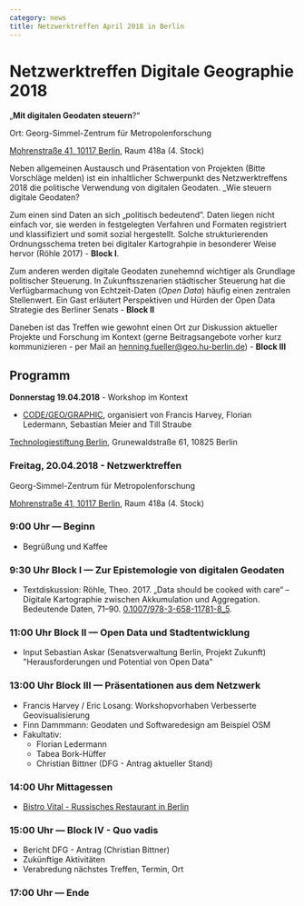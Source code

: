 ```yaml
---
category: news
title: Netzwerktreffen April 2018 in Berlin
---
```


# Netzwerktreffen Digitale Geographie 2018  
    
  „**Mit digitalen Geodaten steuern**?“  

Ort: Georg-Simmel-Zentrum für Metropolenforschung

[Mohrenstraße 41, 10117 Berlin](https://goo.gl/maps/KQqze2MATgq), 
Raum 418a
(4. Stock)


Neben allgemeinen Austausch und Präsentation von Projekten (Bitte Vorschläge melden) ist ein inhaltlicher Schwerpunkt des Netzwerktreffens 2018 die politische Verwendung von digitalen Geodaten. _Wie steuern digitale Geodaten?

Zum einen sind Daten an sich „politisch bedeutend”. Daten liegen nicht einfach vor, sie werden in festgelegten Verfahren und Formaten registriert und klassifiziert und somit sozial hergestellt. Solche strukturierenden Ordnungsschema treten bei digitaler Kartograhpie in besonderer Weise hervor (Röhle 2017) - **Block I**. 

Zum anderen werden digitale Geodaten zunehemnd wichtiger als Grundlage politischer Steuerung. In Zukunftsszenarien städtischer Steuerung hat die Verfügbarmachung von Echtzeit-Daten (_Open Data_) häufig einen zentralen Stellenwert. Ein Gast erläutert Perspektiven und Hürden der Open Data Strategie des Berliner Senats - **Block II**

Daneben ist das Treffen wie gewohnt einen Ort zur Diskussion aktueller Projekte und Forschung im Kontext (gerne Beitragsangebote vorher kurz kommunizieren - per Mail an [henning.fueller@geo.hu-berlin.de](mailto:henning.fueller@geo.hu-berlin.de)) - **Block III**



## Programm

**Donnerstag 19.04.2018** - Workshop im Kontext

- [CODE/GEO/GRAPHIC](http://code-geo-graphic.com), organisiert von Francis Harvey, Florian Ledermann, Sebastian Meier and Till Straube

[Technologiestiftung Berlin](https://www.technologiestiftung-berlin.de/en/foundation/directions-contact/), Grunewaldstraße 61, 10825 Berlin



### Freitag, 20.04.2018 - Netzwerktreffen

Georg-Simmel-Zentrum für Metropolenforschung

[Mohrenstraße 41, 10117 Berlin](https://goo.gl/maps/KQqze2MATgq), 
Raum 418a
(4. Stock)

### 9:00 Uhr — Beginn
- Begrüßung und Kaffee

### 9:30 Uhr Block I — Zur Epistemologie von digitalen Geodaten
- Textdiskussion:
Röhle, Theo. 2017. „Data should be cooked with care“ – Digitale Kartographie zwischen Akkumulation und Aggregation. Bedeutende Daten, 71–90.
[0.1007/978-3-658-11781-8_5](https://doi.org/10.1007/978-3-658-11781-8_5).

### 11:00 Uhr Block II — Open Data und Stadtentwicklung
- Input Sebastian Askar (Senatsverwaltung Berlin, Projekt Zukunft)
            "Herausforderungen und Potential von Open Data"

### 13:00 Uhr Block III — Präsentationen aus dem Netzwerk
- Francis Harvey / Eric Losang: Workshopvorhaben Verbesserte Geovisualisierung
- Finn Dammmann: Geodaten und Softwaredesign am Beispiel OSM
- Fakultativ:
    - Florian Ledermann 
    - Tabea Bork-Hüffer
    - Christian Bittner (DFG - Antrag aktueller Stand)

### 14:00 Uhr Mittagessen 
- [Bistro Vital - Russisches Restaurant in Berlin](http://bistro-vital.business.site)

### 15:00 Uhr — Block IV - **Quo vadis**
- Bericht DFG - Antrag (Christian Bittner)
- Zukünftige Aktivitäten
- Verabredung nächstes Treffen, Termin, Ort

### 17:00 Uhr — Ende


